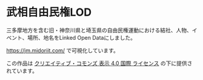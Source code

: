 # 武相自由民権LOD
三多摩地方を含む旧・神奈川県と埼玉県の自由民権運動における結社、人物、イベント、場所、地名をLinked Open Dataにしました。

https://jm.midoriit.com/ で可視化しています。

この作品は [クリエイティブ・コモンズ 表示 4.0 国際 ライセンス](http://creativecommons.org/licenses/by/4.0/) の下に提供されています。
